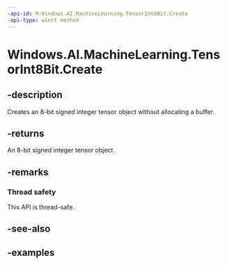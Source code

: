 ```yaml
---
-api-id: M:Windows.AI.MachineLearning.TensorInt8Bit.Create
-api-type: winrt method
---
```


<!-- Method syntax.
public TensorInt8Bit TensorInt8Bit.Create()
-->

# Windows.AI.MachineLearning.TensorInt8Bit.Create

## -description
Creates an 8-bit signed integer tensor object without allocating a buffer.

## -returns
An 8-bit signed integer tensor object.

## -remarks

### Thread safety
This API is thread-safe.

## -see-also

## -examples
